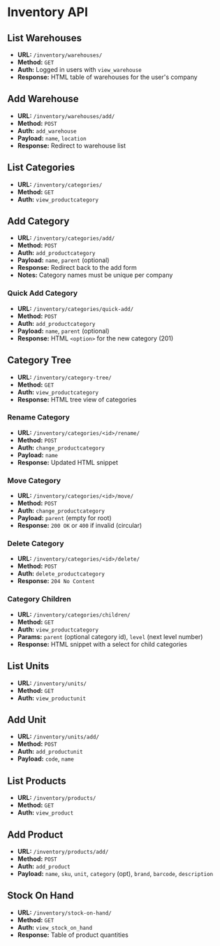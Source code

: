 # Inventory API

## List Warehouses
- **URL:** `/inventory/warehouses/`
- **Method:** `GET`
- **Auth:** Logged in users with `view_warehouse`
- **Response:** HTML table of warehouses for the user's company

## Add Warehouse
- **URL:** `/inventory/warehouses/add/`
- **Method:** `POST`
- **Auth:** `add_warehouse`
- **Payload:** `name`, `location`
- **Response:** Redirect to warehouse list

## List Categories
- **URL:** `/inventory/categories/`
- **Method:** `GET`
- **Auth:** `view_productcategory`

## Add Category
- **URL:** `/inventory/categories/add/`
- **Method:** `POST`
- **Auth:** `add_productcategory`
- **Payload:** `name`, `parent` (optional)
- **Response:** Redirect back to the add form
- **Notes:** Category names must be unique per company

### Quick Add Category
- **URL:** `/inventory/categories/quick-add/`
- **Method:** `POST`
- **Auth:** `add_productcategory`
- **Payload:** `name`, `parent` (optional)
- **Response:** HTML `<option>` for the new category (201)

## Category Tree
- **URL:** `/inventory/category-tree/`
- **Method:** `GET`
- **Auth:** `view_productcategory`
- **Response:** HTML tree view of categories

### Rename Category
- **URL:** `/inventory/categories/<id>/rename/`
- **Method:** `POST`
- **Auth:** `change_productcategory`
- **Payload:** `name`
- **Response:** Updated HTML snippet

### Move Category
- **URL:** `/inventory/categories/<id>/move/`
- **Method:** `POST`
- **Auth:** `change_productcategory`
- **Payload:** `parent` (empty for root)
- **Response:** `200 OK` or `400` if invalid (circular)

### Delete Category
- **URL:** `/inventory/categories/<id>/delete/`
- **Method:** `POST`
- **Auth:** `delete_productcategory`
- **Response:** `204 No Content`

### Category Children
- **URL:** `/inventory/categories/children/`
- **Method:** `GET`
- **Auth:** `view_productcategory`
- **Params:** `parent` (optional category id), `level` (next level number)
- **Response:** HTML snippet with a select for child categories

## List Units
- **URL:** `/inventory/units/`
- **Method:** `GET`
- **Auth:** `view_productunit`

## Add Unit
- **URL:** `/inventory/units/add/`
- **Method:** `POST`
- **Auth:** `add_productunit`
- **Payload:** `code`, `name`

## List Products
- **URL:** `/inventory/products/`
- **Method:** `GET`
- **Auth:** `view_product`

## Add Product
- **URL:** `/inventory/products/add/`
- **Method:** `POST`
- **Auth:** `add_product`
- **Payload:** `name`, `sku`, `unit`, `category` (opt), `brand`, `barcode`, `description`

## Stock On Hand
- **URL:** `/inventory/stock-on-hand/`
- **Method:** `GET`
- **Auth:** `view_stock_on_hand`
- **Response:** Table of product quantities
